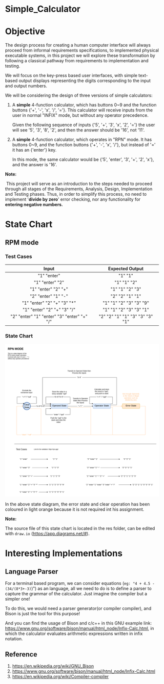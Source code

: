 # Simple_Calculator

# Objective

The design process for creating a human computer interface will always proceed from informal requirements specifications, to implemented physical executable systems, in this project we will explore these transformation by following a classical pathway from requirements to implementation and testing.

We will focus on the key-press based user interfaces, with simple text-based output displays representing the digits corresponding to the input and output numbers.

We will be considering the design of three versions of simple calculators:

1. A **simple** 4-function calculator, which has buttons 0~9 and the function buttons {'+', '-', 'x', '/', '='}. This calculator will receive inputs from the user in normal "INFIX" mode, but without any operator precedence. 

   Given the following sequence of inputs {'5', '+', '3', 'x', '2', '='} the user will see '5', '3', '8', '2', and then the answer should be '16', not '11'.

2. A **simple** 4-function calculator, which operates in "RPN" mode. It has buttons 0~9, and the function buttons {'+', '-', 'x', '/'}, but instead of '=' it has an {'enter'} key.

   In this mode, the same calculator would be {'5', 'enter', '3', '+', '2', 'x'}, and the answer is '16'.

   

**Note:**

​	This project will serve as an introduction to the steps needed to proceed through all stages of the Requirements, Analysis, Design, Implementation and Testing phases. Thus, in order to simplify this process, no need to implement '**divide by zero**' error checking, nor any functionality for **entering negative numbers.** 

# State Chart

## RPM mode

### Test Cases

|                    Input                    |         Expected Output         |
| :-----------------------------------------: | :-----------------------------: |
|                 "1" "enter"                 |             "1" "1"             |
|               "1" "enter" "2"               |           "1" "1" "2"           |
|             "1" "enter" "2" "+"             |         "1" "1" "2" "3"         |
|             "2" "enter" "1" "-"             |         "2" "2" "1" "1"         |
|         "1" "enter" "2" "+" "3" "*"         |     "1" "1" "2" "3" "3" "9"     |
|         "1" "enter" "2" "+" "3" "/"         |     "1" "1" "2" "3" "3" "1"     |
| "2" "enter" "1" "enter" "3" "enter" "+" "/" | "2" "2" "1" "1" "3" "3" "3" "1" |

### State Chart

![calculator_state_diagram-RPN.drawio](./res/calculator_state_diagram-RPN.drawio.png)

In the above state diagram, the error state and clear operation has been coloured in light orange because it is not required int his assignment.



**Note:**

The source file of this state chart is located in the res folder, can be edited with `draw.io` (https://app.diagrams.net/#).

# Interesting Implementations

## Language Parser

 For a terminal based program, we can consider equations (`eg: "4 + 4.5 - (34/(8*3+-3)`)") as an language, all we need to do is to define a parser to capture the grammar of the calculator. Just imagine the compiler but a simpler one!

To do this, we would need a parser generator(or compiler compiler), and Bison is just the tool for this purpose!

And you can find the usage of Bison and c/c++ in this GNU example link: https://www.gnu.org/software/bison/manual/html_node/Infix-Calc.html, in which the calculator evaluates arithmetic expressions written in infix notation. 

## Reference

1. https://en.wikipedia.org/wiki/GNU_Bison
2. https://www.gnu.org/software/bison/manual/html_node/Infix-Calc.html
3. https://en.wikipedia.org/wiki/Compiler-compiler